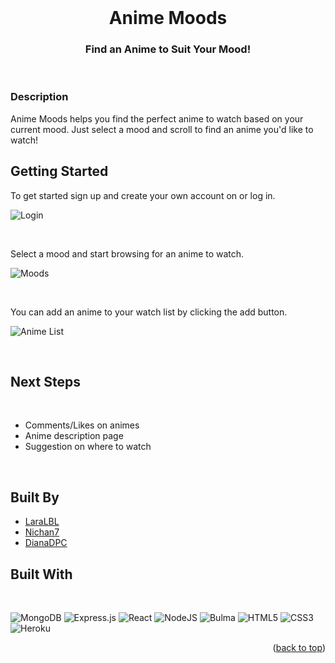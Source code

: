 <br />
<div align="center"> 
<h1 align="center">Anime Moods</h1>

  <h3 align="center">
    Find an Anime to Suit Your Mood!
<br />
    
</div>
<br>

### Description

Anime Moods helps you find the perfect anime to watch based on your current mood. Just select a mood and scroll to find an anime you'd like to watch! 

## Getting Started

To get started sign up and create your own account on or log in.[]()
<br>

![Login](../Anime-Moods/public/login.png)

<br>

Select a mood and start browsing for an anime to watch.

![Moods](../Anime-Moods/public/moods.png)

<br>

You can add an anime to your watch list by clicking the add button.

![Anime List](../Anime-Moods/public/animelist.png)

<br>

## Next Steps
<br>

*  Comments/Likes on animes
*  Anime description page
*  Suggestion on where to watch

<br>

## Built By
* [LaraLBL](https://github.com/LaraLBL)
* [Nichan7](https://github.com/Nichan7)
* [DianaDPC](https://github.com/DianaDPC)

## Built With
<br>

![MongoDB](https://img.shields.io/badge/MongoDB-%234ea94b.svg?style=for-the-badge&logo=mongodb&logoColor=white)
![Express.js](https://img.shields.io/badge/express.js-%23404d59.svg?style=for-the-badge&logo=express&logoColor=%2361DAFB)
![React](https://img.shields.io/badge/react-%2320232a.svg?style=for-the-badge&logo=react&logoColor=%2361DAFB)
![NodeJS](https://img.shields.io/badge/node.js-6DA55F?style=for-the-badge&logo=node.js&logoColor=white)
![Bulma](https://img.shields.io/badge/bulma-00D0B1?style=for-the-badge&logo=bulma&logoColor=white)
![HTML5](https://img.shields.io/badge/html5-%23E34F26.svg?style=for-the-badge&logo=html5&logoColor=white)
![CSS3](https://img.shields.io/badge/css3-%231572B6.svg?style=for-the-badge&logo=css3&logoColor=white)
![Heroku](https://img.shields.io/badge/heroku-%23430098.svg?style=for-the-badge&logo=heroku&logoColor=white)


<p align="right">(<a href="#readme-top">back to top</a>)</p>